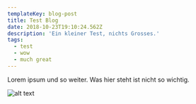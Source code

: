 ```yaml
---
templateKey: blog-post
title: Test Blog
date: 2018-10-23T19:10:24.562Z
description: 'Ein kleiner Test, nichts Grosses.'
tags:
  - test
  - wow
  - much great
---
```

Lorem ipsum und so weiter. Was hier steht ist nicht so wichtig.

![alt text](/img/lion.jpg "Logo Title Text 1")
